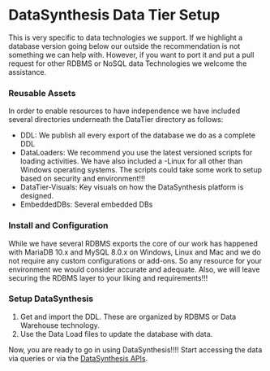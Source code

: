 # DataSynthesis Data Tier Setup
This is very specific to data technologies we support. If we highlight a database version
going below our outside the recommendation is not something we can help with. However,
if you want to port it and put a pull request for other RDBMS or NoSQL data Technologies
we welcome the assistance.

### Reusable Assets
In order to enable resources to have independence we have included several directories
underneath the DataTier directory as follows:

- DDL: We publish all every export of the database we do as a complete DDL
- DataLoaders: We recommend you use the latest versioned scripts
for loading activities. We have also included a <version>-Linux for all other than Windows operating systems. The scripts
could take some work to setup based on security and environment!!!
- DataTier-Visuals: Key visuals on how the DataSynthesis platform is designed.
- EmbeddedDBs: Several embedded DBs
   
### Install and Configuration
While we have several RDBMS exports the core of our work has happened with MariaDB 10.x and MySQL 8.0.x on Windows, Linux and Mac and we do not require any
custom configurations or add-ons. So any resource for your environment we would consider accurate and adequate.
Also, we will leave securing the RDBMS layer to your liking and requirements!!!

### Setup DataSynthesis
1. Get and import the DDL. These are organized by RDBMS or Data Warehouse technology.
2. Use the Data Load files to update the database with data.
   
Now, you are ready to go in using DataSynthesis!!!! Start accessing the data via queries or via the [DataSynthesis APIs](https://github.com/Project-Herophilus/DataSynthesis/tree/main/DataTier-APIs). 
